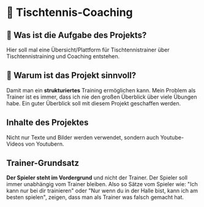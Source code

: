 # 🏓 Tischtennis-Coaching

## 📝 Was ist die Aufgabe des Projekts?

Hier soll mal eine Übersicht/Plattform für Tischtennistrainer über Tischtennistraining und Coaching entstehen.

## 🧠 Warum ist das Projekt sinnvoll?

Damit man ein **strukturiertes** Training ermöglichen kann. Mein Problem als Trainer ist es immer, dass ich nie den großen Überblick über viele Übungen habe. Ein guter Überblick soll mit diesem Projekt geschaffen werden.

## Inhalte des Projektes

Nicht nur Texte und Bilder werden verwendet, sondern auch Youtube-Videos von Youtubern.

## Trainer-Grundsatz

**Der Spieler steht im Vordergrund** und nicht der Trainer.
Der Spieler soll immer unabhängig vom Trainer bleiben. Also so Sätze vom Spieler wie: "Ich kann nur bei dir trainieren" oder "Nur wenn du in der Halle bist, kann ich am besten spielen", zeigen, dass man als Trainer was falsch gemacht hat.


